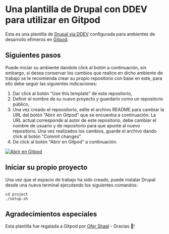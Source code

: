 # Una plantilla de Drupal con DDEV para utilizar en Gitpod

Esta es una plantilla de [Drupal via DDEV](https://github.com/drud/ddev) configurada para ambientes de desarrollo efímeros en [Gitpod](https://www.gitpod.io/).

## Siguientes pasos

Puede iniciar su ambiente dandole click al botón a continuación, sin embargo, si desea conservar los cambios que realice en dicho ambiente de trabajo se le recomienda crear su propio repositorio con base en este, para ello debe seguir las siguientes indicaciones:

1. Dar click al botón "Use this template" de este repositorio, 
2. Definir el nombre de su nuevo proyecto y guardarlo como un repositorio público,
3. Una vez creado el repoositorio, edite el archivo README para cambiar la URL del botón "Abrir en Gitpod" que se encuentra a continuación. La URL actual corresponde al autor de este repositorio, debe cambiar el nombre de usuario y de repositorio para que apunte al nuevo repositorio. Una vez realizados los cambios, guarde el archivo dando click al botón "Commit changes".
4. De click al botón "Abrir en Gitpod" a continuación.

[![Abrir en Gitpod](https://gitpod.io/button/open-in-gitpod.svg)](https://gitpod.io/#https://github.com/Nikotrashy/dccr-taller)

## Iniciar su propio proyecto

Una vez que el espacio de trabajo ha sido creado, puede instalar Drupal desde una nueva terminal ejecutando los siguientes comandos:

```
cd project
./setup.sh
```

## Agradecimientos especiales

Esta plantilla fue regalada a Gitpod por [Ofer Shaal](https://github.com/shaal) - Gracias 🙏!
